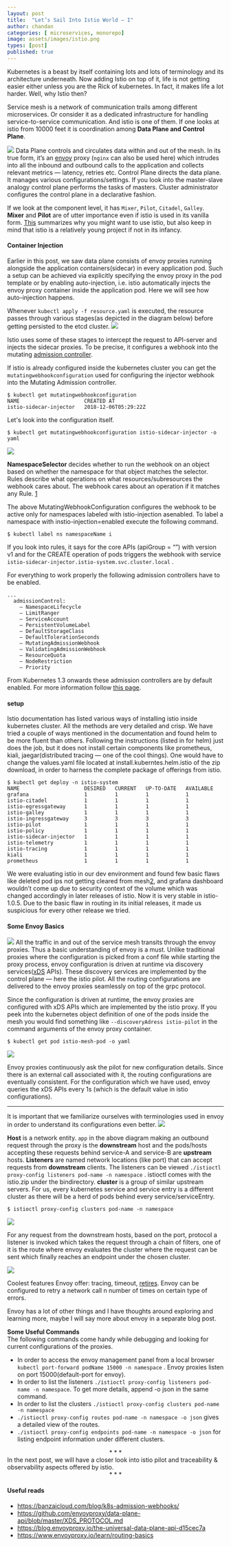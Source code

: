 ```yaml
---
layout: post
title:  "Let’s Sail Into Istio World — I"
author: chandan
categories: [ microservices, monorepo]
image: assets/images/istio.png
types: [post]
published: true
---
```


Kubernetes is a beast by itself containing lots and lots of terminology and its architecture underneath. Now adding Istio on top of it, life is not getting easier either unless you are the Rick of kubernetes. In fact, it makes life a lot harder. Well, why Istio then?

Service mesh is a network of communication trails among different microservices. Or consider it as a dedicated infrastructure for handling service-to-service communication. And istio is one of them. If one looks at istio from 10000 feet it is coordination among **Data Plane and Control Plane**.

![](../assets/images/rick-istio.png)
Data Plane controls and circulates data within and out of the mesh. In its true form, it’s an [envoy](https://www.envoyproxy.io/) proxy (`nginx` can also be used here) which intrudes into all the inbound and outbound calls to the application and collects relevant metrics — latency, retries etc.
Control Plane directs the data plane. It manages various configurations/settings. If you look into the master-slave analogy control plane performs the tasks of masters. Cluster administrator configures the control plane in a declarative fashion.

If we look at the component level, it has `Mixer`, `Pilot`, `Citadel`, `Galley`.<br/>
**Mixer** and **Pilot** are of utter importance even if istio is used in its vanilla form. [This](https://istio.io/docs/concepts/what-is-istio/#why-use-istio) summarizes why you might want to use istio, but also keep in mind that istio is a relatively young project if not in its infancy.

#### Container Injection
Earlier in this post, we saw data plane consists of envoy proxies running alongside the application containers(sidecar) in every application pod. Such a setup can be achieved via explicitly specifying the envoy proxy in the pod template or by enabling auto-injection, i.e. istio automatically injects the envoy proxy container inside the application pod. Here we will see how auto-injection happens.

Whenever `kubectl apply -f resource.yaml` is executed, the resource passes through various stages(as depicted in the diagram below) before getting persisted to the etcd cluster.
![](../assets/images/istio-webhook.png)

Istio uses some of these stages to intercept the request to API-server and injects the sidecar proxies. To be precise, it configures a webhook into the mutating [admission controller](https://kubernetes.io/docs/reference/access-authn-authz/admission-controllers/).

If istio is already configured inside the kubernetes cluster you can get the `mutatingwebhookconfiguration` used for configuring the injector webhook into the Mutating Admission controller.

```
$ kubectl get mutatingwebhookconfiguration
NAME                     CREATED AT
istio-sidecar-injector   2018-12-06T05:29:22Z
```

Let's look into the configuration itself.

```
$ kubectl get mutatingwebhookconfiguration istio-sidecar-injector -o yaml
```
![](../assets/images/mutating-webhook-istio.png)

**NamespaceSelector** decides whether to run the webhook on an object based on whether the namespace for that object matches the selector. Rules describe what operations on what resources/subresources the webhook cares about. The webhook cares about an operation if it matches any Rule. [1]

The above MutatingWebhookConfiguration configures the webhook to be active only for namespaces labeled with istio-injection asenabled. To label a namespace with instio-injection=enabled execute the following command.

```
$ kubectl label ns namespaceName i
```

If you look into rules, it says for the core APIs (apiGroup = “”) with version v1 and for the CREATE operation of pods triggers the webhook with service `istio-sidecar-injector.istio-system.svc.cluster.local` .

For everything to work properly the following admission controllers have to be enabled.
```
...
  admissionControl:
    — NamespaceLifecycle
    — LimitRanger
    — ServiceAccount
    — PersistentVolumeLabel
    — DefaultStorageClass
    — DefaultTolerationSeconds
    — MutatingAdmissionWebhook
    — ValidatingAdmissionWebhook
    — ResourceQuota
    — NodeRestriction
    — Priority
```

From Kubernetes 1.3 onwards these admission controllers are by default enabled. For more information follow [this page](https://istio.io/docs/setup/kubernetes/platform-setup/aws/).

#### setup
Istio documentation has listed various ways of installing istio inside kubernetes cluster. All the methods are very detailed and crisp. We have tried a couple of ways mentioned in the documentation and found helm to be more fluent than others. Following the instructions (listed in for helm) just does the job, but it does not install certain components like prometheus, kiali, jaegar(distributed tracing — one of the cool things). One would have to change the values.yaml file located at install.kuberntes.helm.istio of the zip download, in order to harness the complete package of offerings from istio.

```
$ kubectl get deploy -n istio-system
NAME                     DESIRED   CURRENT   UP-TO-DATE   AVAILABLE  
grafana                  1         1         1            1         
istio-citadel            1         1         1            1
istio-egressgateway      1         1         1            1          
istio-galley             1         1         1            1          
istio-ingressgateway     3         3         3            3           
istio-pilot              1         1         1            1
istio-policy             1         1         1            1           
istio-sidecar-injector   1         1         1            1          
istio-telemetry          1         1         1            1          
istio-tracing            1         1         1            1           
kiali                    1         1         1            1           
prometheus               1         1         1            1
```

We were evaluating istio in our dev environment and found few basic flaws like deleted pod ips not getting cleared from mesh[2], and grafana dashboard wouldn’t come up due to security context of the volume which was changed accordingly in later releases of istio. Now it is very stable in istio-1.0.5. Due to the basic flaw in routing in its initial releases, it made us suspicious for every other release we tried.

#### Some Envoy Basics
![](../assets/images/istio-envoy.png)
All the traffic in and out of the service mesh transits through the envoy proxies. Thus a basic understanding of envoy is a must. Unlike traditional proxies where the configuration is picked from a conf file while starting the proxy process, envoy configuration is driven at runtime via discovery services([xDS](https://github.com/envoyproxy/data-plane-api/blob/master/XDS_PROTOCOL.md) APIs). These discovery services are implemented by the control plane — here the istio pilot. All the routing configurations are delivered to the envoy proxies seamlessly on top of the grpc protocol.

Since the configuration is driven at runtime, the envoy proxies are configured with xDS APIs which are implemented by the istio proxy. If you peek into the kubernetes object definition of one of the pods inside the mesh you would find something like `--discoveryAdress istio-pilot` in the command arguments of the envoy proxy container.

```
$ kubectl get pod istio-mesh-pod -o yaml
```

![](../assets/images/istio-proxy-conf.png)

Envoy proxies continuously ask the pilot for new configuration details. Since there is an external call associated with it, the routing configurations are eventually consistent. For the configuration which we have used, envoy queries the xDS APIs every 1s (which is the default value in istio configurations).

----

It is important that we familiarize ourselves with terminologies used in envoy in order to understand its configurations even better.
![](../assets/images/istio-pod.png)

**Host** is a network entity. `app` in the above diagram making an outbound request through the proxy is the **downstream** host and the pods/hosts accepting these requests behind service-A and service-B are **upstream** hosts. **Listeners** are named network locations (like port) that can accept requests from **downstream** clients. The listeners can be viewed `./istioctl proxy-config listeners pod-name -n namespace` . istioctl comes with the istio.zip under the bindirectory. **cluster** is a group of similar upstream servers. For us, every kubernetes service and service entry is a different cluster as there will be a herd of pods behind every service/serviceEntry.

```
$ istioctl proxy-config clusters pod-name -n namespace
```
![](../assets/images/istio-proxy-config.png)

For any request from the downstream hosts, based on the port, protocol a listener is invoked which takes the request through a chain of filters, one of it is the route where envoy evaluates the cluster where the request can be sent which finally reaches an endpoint under the chosen cluster.

![](../assets/images/istio-proxy-flow.png)

Coolest features Envoy offer: tracing, timeout, [retires](https://www.envoyproxy.io/docs/envoy/latest/intro/arch_overview/http_routing#retry-semantics). Envoy can be configured to retry a network call n number of times on certain type of errors.

Envoy has a lot of other things and I have thoughts around exploring and learning more, maybe I will say more about envoy in a separate blog post.

**Some Useful Commands** <br/>
The following commands come handy while debugging and looking for current configurations of the proxies.
- In order to access the envoy management panel from a local browser `kubectl port-forward podName 15000 -n namespace` . Envoy proxies listen on port 15000(default-port for envoy).
- In order to list the listeners `./istioctl proxy-config listeners pod-name -n namespace`. To get more details, append -o json in the same command.
- In order to list the clusters `./istioctl proxy-config clusters pod-name -n namespace`
- `./istioctl proxy-config routes pod-name -n namespace -o json` gives a detailed view of the routes.
- `./istioctl proxy-config endpoints pod-name -n namespace -o json` for listing endpoint information under different clusters.

<center> * * * </center>
In the next post, we will have a closer look into istio pilot and traceability & observability aspects offered by istio.

<center> * * * </center>

#### Useful reads
- https://banzaicloud.com/blog/k8s-admission-webhooks/
- https://github.com/envoyproxy/data-plane-api/blob/master/XDS_PROTOCOL.md
- https://blog.envoyproxy.io/the-universal-data-plane-api-d15cec7a
- https://www.envoyproxy.io/learn/routing-basics


[1]: https://v1-11.docs.kubernetes.io/docs/reference/generated/kubernetes-api/v1.11/#mutatingwebhookconfigurationlist-v1beta1-admissionregistration-k8s-io
[2]: https://github.com/istio/istio/issues/9480
